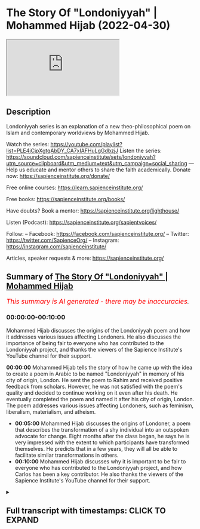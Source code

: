 # The Story Of "Londoniyyah" | Mohammed Hijab (2022-04-30)

<iframe loading='lazy' allow='autoplay' src='https://www.youtube.com/embed/RwgCDLQ828g'></iframe>

## Description

Londoniyyah series is an explanation of a new theo-philosophical poem on Islam and contemporary worldviews by Mohammed Hijab.

Watch the series: <https://youtube.com/playlist?list=PLE4jCjpXgtqAbDY_CA7xIAFHuLgGdbzjJ>
Listen the series: <https://soundcloud.com/sapienceinstitute/sets/londoniyyah?utm_source=clipboard&utm_medium=text&utm_campaign=social_sharing>
—
Help us educate and mentor others to share the faith academically.
Donate now: <https://sapienceinstitute.org/donate/>

Free online courses: <https://learn.sapienceinstitute.org/>

Free books: <https://sapienceinstitute.org/books/>

Have doubts? Book a mentor: <https://sapienceinstitute.org/lighthouse/>

Listen (Podcast): <https://sapienceinstitute.org/sapientvoices/>

Follow:
– Facebook: <https://facebook.com/sapienceinstitute.org/>
– Twitter: <https://twitter.com/SapienceOrg/>
– Instagram: <https://instagram.com/sapienceinstitute/>

Articles, speaker requests & more: <https://sapienceinstitute.org/>

## Summary of [The Story Of "Londoniyyah" | Mohammed Hijab](https://www.youtube.com/watch?v=RwgCDLQ828g)

*<span style="color:red; font-size:125%">This summary is AI generated - there may be inaccuracies</span>. [](/)*

### <a onclick="modifyYTiframeseektime('0')">00:00:00-00:10:00</a>

Mohammed Hijab discusses the origins of the Londoniyyah poem and how it addresses various issues affecting Londoners. He also discusses the importance of being fair to everyone who has contributed to the Londoniyyah project, and thanks the viewers of the Sapience Institute's YouTube channel for their support.

**<a onclick="modifyYTiframeseektime('0')">00:00:00</a>** Mohammed Hijab tells the story of how he came up with the idea to create a poem in Arabic to be named "Londoniyyah" in memory of his city of origin, London. He sent the poem to Rahim and received positive feedback from scholars. However, he was not satisfied with the poem's quality and decided to continue working on it even after his death. He eventually completed the poem and named it after his city of origin, London. The poem addresses various issues affecting Londoners, such as feminism, liberalism, materialism, and atheism.

* **<a onclick="modifyYTiframeseektime('300')">00:05:00</a>** Mohammed Hijab discusses the origins of Londoner, a poem that describes the transformation of a shy individual into an outspoken advocate for change. Eight months after the class began, he says he is very impressed with the extent to which participants have transformed themselves. He predicts that in a few years, they will all be able to facilitate similar transformations in others.
* **<a onclick="modifyYTiframeseektime('600')">00:10:00</a>** Mohammed Hijab discusses why it is important to be fair to everyone who has contributed to the Londoniyyah project, and how Carlos has been a key contributor. He also thanks the viewers of the Sapience Institute's YouTube channel for their support.

<details><summary><h2>Full transcript with timestamps: CLICK TO EXPAND</h2></summary>

<a onclick="modifyYTiframeseektime('0')">0:00:00</a> i think i should mention something about  
<a onclick="modifyYTiframeseektime('2')">0:00:02</a> how this all started you know and why  
<a onclick="modifyYTiframeseektime('4')">0:00:04</a> this started and i think the barakah  
<a onclick="modifyYTiframeseektime('6')">0:00:06</a> that could have come about because of  
<a onclick="modifyYTiframeseektime('8')">0:00:08</a> the reason of how it started  
<a onclick="modifyYTiframeseektime('10')">0:00:10</a> you know some some months ago maybe  
<a onclick="modifyYTiframeseektime('13')">0:00:13</a> nine months ago or something like that i  
<a onclick="modifyYTiframeseektime('14')">0:00:14</a> was in a hospital i'm not sure i've even  
<a onclick="modifyYTiframeseektime('16')">0:00:16</a> told you the story but now i know might  
<a onclick="modifyYTiframeseektime('18')">0:00:18</a> be the first time i tell you this story  
<a onclick="modifyYTiframeseektime('20')">0:00:20</a> and  
<a onclick="modifyYTiframeseektime('21')">0:00:21</a> i had blood clots i had something called  
<a onclick="modifyYTiframeseektime('23')">0:00:23</a> pulmonary embolism in the  
<a onclick="modifyYTiframeseektime('26')">0:00:26</a> lungs many of them  
<a onclick="modifyYTiframeseektime('28')">0:00:28</a> and as i was in the on the hospital bed  
<a onclick="modifyYTiframeseektime('32')">0:00:32</a> the doctor told me  
<a onclick="modifyYTiframeseektime('33')">0:00:33</a> you might go to sleep and not wake up  
<a onclick="modifyYTiframeseektime('36')">0:00:36</a> and he said you know the mortality rate  
<a onclick="modifyYTiframeseektime('38')">0:00:38</a> is about 50  
<a onclick="modifyYTiframeseektime('39')">0:00:39</a> for what you have  
<a onclick="modifyYTiframeseektime('40')">0:00:40</a> and it's something that we can't do  
<a onclick="modifyYTiframeseektime('42')">0:00:42</a> anything about because you they put you  
<a onclick="modifyYTiframeseektime('43')">0:00:43</a> on blood thinners immediately but they  
<a onclick="modifyYTiframeseektime('44')">0:00:44</a> said we have to we have a duty to tell  
<a onclick="modifyYTiframeseektime('46')">0:00:46</a> you this and  
<a onclick="modifyYTiframeseektime('47')">0:00:47</a> so obviously i started to to think about  
<a onclick="modifyYTiframeseektime('49')">0:00:49</a> it  
<a onclick="modifyYTiframeseektime('51')">0:00:51</a> i thought  
<a onclick="modifyYTiframeseektime('52')">0:00:52</a> obviously i have to leave will behind  
<a onclick="modifyYTiframeseektime('54')">0:00:54</a> and all that kind of stuff even though i  
<a onclick="modifyYTiframeseektime('55')">0:00:55</a> don't have much  
<a onclick="modifyYTiframeseektime('56')">0:00:56</a> things to contribute  
<a onclick="modifyYTiframeseektime('58')">0:00:58</a> but i left something behind  
<a onclick="modifyYTiframeseektime('60')">0:01:00</a> sorted out my will and i encourage  
<a onclick="modifyYTiframeseektime('62')">0:01:02</a> everyone to do the same thing here if  
<a onclick="modifyYTiframeseektime('63')">0:01:03</a> you haven't already done that you have  
<a onclick="modifyYTiframeseektime('64')">0:01:04</a> to have an islamic will you know i  
<a onclick="modifyYTiframeseektime('66')">0:01:06</a> encourage everyone to do that so  
<a onclick="modifyYTiframeseektime('69')">0:01:09</a> i did that i had i sorted out the will  
<a onclick="modifyYTiframeseektime('72')">0:01:12</a> and i said to myself well what do i what  
<a onclick="modifyYTiframeseektime('74')">0:01:14</a> have i left behind  
<a onclick="modifyYTiframeseektime('76')">0:01:16</a> and the hadith of the prophet muhammad  
<a onclick="modifyYTiframeseektime('78')">0:01:18</a> sallam where he said  
<a onclick="modifyYTiframeseektime('82')">0:01:22</a> that all of adam benny adams  
<a onclick="modifyYTiframeseektime('85')">0:01:25</a> amal  
<a onclick="modifyYTiframeseektime('86')">0:01:26</a> is  
<a onclick="modifyYTiframeseektime('87')">0:01:27</a> ceased except for three things and the  
<a onclick="modifyYTiframeseektime('89')">0:01:29</a> prophet saw he said  
<a onclick="modifyYTiframeseektime('93')">0:01:33</a> a child that you leave behind that he  
<a onclick="modifyYTiframeseektime('95')">0:01:35</a> supplicates for you  
<a onclick="modifyYTiframeseektime('98')">0:01:38</a> which is continuous  
<a onclick="modifyYTiframeseektime('101')">0:01:41</a> which is a beneficial knowledge that  
<a onclick="modifyYTiframeseektime('104')">0:01:44</a> you know  
<a onclick="modifyYTiframeseektime('104')">0:01:44</a> that you leave behind now i couldn't  
<a onclick="modifyYTiframeseektime('106')">0:01:46</a> have i was it was  
<a onclick="modifyYTiframeseektime('108')">0:01:48</a> not practical for that time for me to  
<a onclick="modifyYTiframeseektime('110')">0:01:50</a> have any more children  
<a onclick="modifyYTiframeseektime('112')">0:01:52</a> i said  
<a onclick="modifyYTiframeseektime('112')">0:01:52</a> that was something i was not planning to  
<a onclick="modifyYTiframeseektime('115')">0:01:55</a> do  
<a onclick="modifyYTiframeseektime('115')">0:01:55</a> and in terms of soraka tonjariya you  
<a onclick="modifyYTiframeseektime('118')">0:01:58</a> know you can only leave so much behind  
<a onclick="modifyYTiframeseektime('119')">0:01:59</a> that's depending on your wealth at that  
<a onclick="modifyYTiframeseektime('120')">0:02:00</a> time you know i couldn't really do that  
<a onclick="modifyYTiframeseektime('122')">0:02:02</a> much  
<a onclick="modifyYTiframeseektime('124')">0:02:04</a> but well the the thing that i thought  
<a onclick="modifyYTiframeseektime('125')">0:02:05</a> about was  
<a onclick="modifyYTiframeseektime('128')">0:02:08</a> a beneficial knowledge that you leave  
<a onclick="modifyYTiframeseektime('129')">0:02:09</a> behind and i thought to myself probably  
<a onclick="modifyYTiframeseektime('131')">0:02:11</a> the best thing i could leave behind is  
<a onclick="modifyYTiframeseektime('132')">0:02:12</a> not just debates online  
<a onclick="modifyYTiframeseektime('135')">0:02:15</a> it's not just you know these informal  
<a onclick="modifyYTiframeseektime('136')">0:02:16</a> things i go to speaker's corner or  
<a onclick="modifyYTiframeseektime('138')">0:02:18</a> whatever it may be podcasts or whatever  
<a onclick="modifyYTiframeseektime('140')">0:02:20</a> i thought the best thing is what have i  
<a onclick="modifyYTiframeseektime('143')">0:02:23</a> learned in all the years that i've been  
<a onclick="modifyYTiframeseektime('145')">0:02:25</a> not just in the dao but preparing for it  
<a onclick="modifyYTiframeseektime('148')">0:02:28</a> what have i learned what have i been  
<a onclick="modifyYTiframeseektime('149')">0:02:29</a> able to get from different people  
<a onclick="modifyYTiframeseektime('151')">0:02:31</a> different specialists  
<a onclick="modifyYTiframeseektime('153')">0:02:33</a> that i have had the pleasure and honour  
<a onclick="modifyYTiframeseektime('154')">0:02:34</a> of being work being able to work with  
<a onclick="modifyYTiframeseektime('156')">0:02:36</a> people like sabor ahmad who's uh he's  
<a onclick="modifyYTiframeseektime('158')">0:02:38</a> here today actually he's a specialist in  
<a onclick="modifyYTiframeseektime('160')">0:02:40</a> in by philosophy of biology do his phd  
<a onclick="modifyYTiframeseektime('162')">0:02:42</a> in it people like hamza zorsus who's  
<a onclick="modifyYTiframeseektime('164')">0:02:44</a> also a specialist in philosophy  
<a onclick="modifyYTiframeseektime('166')">0:02:46</a> and others you know uh in terms of uh  
<a onclick="modifyYTiframeseektime('169')">0:02:49</a> uh in terms of um the  
<a onclick="modifyYTiframeseektime('172')">0:02:52</a> islamic studies side in the shora  
<a onclick="modifyYTiframeseektime('176')">0:02:56</a> other brothers that maybe don't want to  
<a onclick="modifyYTiframeseektime('177')">0:02:57</a> be mentioned in the camera  
<a onclick="modifyYTiframeseektime('179')">0:02:59</a> that are also here today so i thought to  
<a onclick="modifyYTiframeseektime('180')">0:03:00</a> myself  
<a onclick="modifyYTiframeseektime('181')">0:03:01</a> i put it all  
<a onclick="modifyYTiframeseektime('182')">0:03:02</a> together and  
<a onclick="modifyYTiframeseektime('184')">0:03:04</a> let's make something out of here  
<a onclick="modifyYTiframeseektime('187')">0:03:07</a> and uh the story was this is that in the  
<a onclick="modifyYTiframeseektime('189')">0:03:09</a> beginning i thought  
<a onclick="modifyYTiframeseektime('192')">0:03:12</a> this this was the plan this was the idea  
<a onclick="modifyYTiframeseektime('193')">0:03:13</a> abdulrahman was there he remembers this  
<a onclick="modifyYTiframeseektime('196')">0:03:16</a> quite vividly i'm sure as well  
<a onclick="modifyYTiframeseektime('198')">0:03:18</a> the the plan was to  
<a onclick="modifyYTiframeseektime('200')">0:03:20</a> in in islamic history you've always had  
<a onclick="modifyYTiframeseektime('202')">0:03:22</a> these kind of like  
<a onclick="modifyYTiframeseektime('203')">0:03:23</a> poems for  
<a onclick="modifyYTiframeseektime('205')">0:03:25</a> different funun for different sciences  
<a onclick="modifyYTiframeseektime('208')">0:03:28</a> uh like el fiotic  
<a onclick="modifyYTiframeseektime('212')">0:03:32</a> you know and it's usually named after  
<a onclick="modifyYTiframeseektime('214')">0:03:34</a> the city that the person's in sometimes  
<a onclick="modifyYTiframeseektime('215')">0:03:35</a> it can be yeah sometimes his name sounds  
<a onclick="modifyYTiframeseektime('217')">0:03:37</a> like a person or the fen  
<a onclick="modifyYTiframeseektime('219')">0:03:39</a> but even tell me i had this idea of when  
<a onclick="modifyYTiframeseektime('221')">0:03:41</a> he went to a city the the poem would be  
<a onclick="modifyYTiframeseektime('223')">0:03:43</a> named after that city like a  
<a onclick="modifyYTiframeseektime('224')">0:03:44</a> hammerweight  
<a onclick="modifyYTiframeseektime('227')">0:03:47</a> these are actual names of seas so i  
<a onclick="modifyYTiframeseektime('229')">0:03:49</a> decided to call it london a year in it  
<a onclick="modifyYTiframeseektime('231')">0:03:51</a> london here so okay now in london so  
<a onclick="modifyYTiframeseektime('233')">0:03:53</a> there's issues that affect us in london  
<a onclick="modifyYTiframeseektime('235')">0:03:55</a> because these are the new aquila issues  
<a onclick="modifyYTiframeseektime('237')">0:03:57</a> that affect us in london  
<a onclick="modifyYTiframeseektime('239')">0:03:59</a> obviously then at that time it was  
<a onclick="modifyYTiframeseektime('240')">0:04:00</a> martezalism versus this for us it's  
<a onclick="modifyYTiframeseektime('242')">0:04:02</a> feminism for us it's liberalism for us  
<a onclick="modifyYTiframeseektime('244')">0:04:04</a> it's materialism it's atheism  
<a onclick="modifyYTiframeseektime('246')">0:04:06</a> these are the big picture things that we  
<a onclick="modifyYTiframeseektime('248')">0:04:08</a> need to focus on  
<a onclick="modifyYTiframeseektime('249')">0:04:09</a> so i started constructing a poem in  
<a onclick="modifyYTiframeseektime('251')">0:04:11</a> arabic language  
<a onclick="modifyYTiframeseektime('253')">0:04:13</a> and obviously like you know i'm not  
<a onclick="modifyYTiframeseektime('254')">0:04:14</a> really the specialist in the i'm not  
<a onclick="modifyYTiframeseektime('256')">0:04:16</a> super way i'm normal you know i know  
<a onclick="modifyYTiframeseektime('259')">0:04:19</a> these these big poets  
<a onclick="modifyYTiframeseektime('261')">0:04:21</a> and there's rules in arabic language to  
<a onclick="modifyYTiframeseektime('263')">0:04:23</a> make poems it's not just you can just  
<a onclick="modifyYTiframeseektime('265')">0:04:25</a> make any poem you have to it's like 16  
<a onclick="modifyYTiframeseektime('267')">0:04:27</a> uh bihar or behold different or else  
<a onclick="modifyYTiframeseektime('270')">0:04:30</a> then and this is very difficult so i did  
<a onclick="modifyYTiframeseektime('272')">0:04:32</a> it anyway  
<a onclick="modifyYTiframeseektime('273')">0:04:33</a> and i sent it to rahman i said send it  
<a onclick="modifyYTiframeseektime('274')">0:04:34</a> to you because you had some you know  
<a onclick="modifyYTiframeseektime('277')">0:04:37</a> he had some scholars and teachers that  
<a onclick="modifyYTiframeseektime('279')">0:04:39</a> were very good at poetry so he wouldn't  
<a onclick="modifyYTiframeseektime('281')">0:04:41</a> send it to some people  
<a onclick="modifyYTiframeseektime('282')">0:04:42</a> they said no this is not this is not  
<a onclick="modifyYTiframeseektime('284')">0:04:44</a> that  
<a onclick="modifyYTiframeseektime('284')">0:04:44</a> it does not fulfill the criterion  
<a onclick="modifyYTiframeseektime('286')">0:04:46</a> so i said what do we do because you know  
<a onclick="modifyYTiframeseektime('288')">0:04:48</a> this was actually when i was on the  
<a onclick="modifyYTiframeseektime('290')">0:04:50</a> death bed and i said this is not going  
<a onclick="modifyYTiframeseektime('291')">0:04:51</a> to realize my dream here  
<a onclick="modifyYTiframeseektime('294')">0:04:54</a> so sheikh al khademi  
<a onclick="modifyYTiframeseektime('296')">0:04:56</a> who is a specialist in poetry and who  
<a onclick="modifyYTiframeseektime('298')">0:04:58</a> actually wrote the london ear  
<a onclick="modifyYTiframeseektime('300')">0:05:00</a> he he came forward and he  
<a onclick="modifyYTiframeseektime('302')">0:05:02</a> he kind of took out all the kind of  
<a onclick="modifyYTiframeseektime('304')">0:05:04</a> information that we had we had  
<a onclick="modifyYTiframeseektime('305')">0:05:05</a> conversations with him  
<a onclick="modifyYTiframeseektime('307')">0:05:07</a> in the party and quickly just understood  
<a onclick="modifyYTiframeseektime('309')">0:05:09</a> everything and put it into poetry format  
<a onclick="modifyYTiframeseektime('311')">0:05:11</a> it was almost a miracle  
<a onclick="modifyYTiframeseektime('313')">0:05:13</a> the quickness by which he was able to  
<a onclick="modifyYTiframeseektime('315')">0:05:15</a> make that transformation and able to to  
<a onclick="modifyYTiframeseektime('317')">0:05:17</a> do it i was very surprised and very  
<a onclick="modifyYTiframeseektime('318')">0:05:18</a> impressed  
<a onclick="modifyYTiframeseektime('319')">0:05:19</a> and that's how londoner came about  
<a onclick="modifyYTiframeseektime('322')">0:05:22</a> so it came about i think it came about  
<a onclick="modifyYTiframeseektime('324')">0:05:24</a> in a time where i was actually sincere  
<a onclick="modifyYTiframeseektime('326')">0:05:26</a> there's only a few times where i can  
<a onclick="modifyYTiframeseektime('327')">0:05:27</a> tell you in my life that i've been  
<a onclick="modifyYTiframeseektime('328')">0:05:28</a> sincere  
<a onclick="modifyYTiframeseektime('330')">0:05:30</a> that i can actually tell you this  
<a onclick="modifyYTiframeseektime('332')">0:05:32</a> no no you know but when you're on your  
<a onclick="modifyYTiframeseektime('334')">0:05:34</a> deathbed that's one of the most sincere  
<a onclick="modifyYTiframeseektime('335')">0:05:35</a> places  
<a onclick="modifyYTiframeseektime('336')">0:05:36</a> that you can be because you're thinking  
<a onclick="modifyYTiframeseektime('338')">0:05:38</a> to yourself you know  
<a onclick="modifyYTiframeseektime('339')">0:05:39</a> you're gonna die you've got to lose  
<a onclick="modifyYTiframeseektime('341')">0:05:41</a> something for the people you have to  
<a onclick="modifyYTiframeseektime('342')">0:05:42</a> it's for your own uh grave and for your  
<a onclick="modifyYTiframeseektime('344')">0:05:44</a> own self  
<a onclick="modifyYTiframeseektime('345')">0:05:45</a> and so what happened after that was what  
<a onclick="modifyYTiframeseektime('347')">0:05:47</a> happened after that was you know it  
<a onclick="modifyYTiframeseektime('348')">0:05:48</a> became a londoner  
<a onclick="modifyYTiframeseektime('350')">0:05:50</a> and it was even ratified and very given  
<a onclick="modifyYTiframeseektime('356')">0:05:56</a> from big big people like  
<a onclick="modifyYTiframeseektime('360')">0:06:00</a> and other people from the like the  
<a onclick="modifyYTiframeseektime('361')">0:06:01</a> rabbit islamia  
<a onclick="modifyYTiframeseektime('362')">0:06:02</a> people all different kinds of i was  
<a onclick="modifyYTiframeseektime('364')">0:06:04</a> interested because people from all  
<a onclick="modifyYTiframeseektime('365')">0:06:05</a> different kind of critical backgrounds  
<a onclick="modifyYTiframeseektime('366')">0:06:06</a> were accepting this poem  
<a onclick="modifyYTiframeseektime('369')">0:06:09</a> and it's been a long time since asha has  
<a onclick="modifyYTiframeseektime('370')">0:06:10</a> accepted something and others accept  
<a onclick="modifyYTiframeseektime('372')">0:06:12</a> something all of them accepted this  
<a onclick="modifyYTiframeseektime('374')">0:06:14</a> you know except not all of them but  
<a onclick="modifyYTiframeseektime('377')">0:06:17</a> there were people from each group that  
<a onclick="modifyYTiframeseektime('378')">0:06:18</a> accepted this thing  
<a onclick="modifyYTiframeseektime('380')">0:06:20</a> so there's a lot of kabul there was a  
<a onclick="modifyYTiframeseektime('382')">0:06:22</a> lot of acceptance of this particular  
<a onclick="modifyYTiframeseektime('384')">0:06:24</a> poem  
<a onclick="modifyYTiframeseektime('385')">0:06:25</a> and then i said to myself well the time  
<a onclick="modifyYTiframeseektime('387')">0:06:27</a> is limited i need to i need to go  
<a onclick="modifyYTiframeseektime('390')">0:06:30</a> through  
<a onclick="modifyYTiframeseektime('390')">0:06:30</a> an explanation of it  
<a onclick="modifyYTiframeseektime('392')">0:06:32</a> so i put the proposal to hamza's sources  
<a onclick="modifyYTiframeseektime('394')">0:06:34</a> and you know and then it became official  
<a onclick="modifyYTiframeseektime('397')">0:06:37</a> and we said it has to be an invite-only  
<a onclick="modifyYTiframeseektime('399')">0:06:39</a> class  
<a onclick="modifyYTiframeseektime('400')">0:06:40</a> because we can't just have anyone here  
<a onclick="modifyYTiframeseektime('402')">0:06:42</a> you know  
<a onclick="modifyYTiframeseektime('403')">0:06:43</a> we we brought the people that we thought  
<a onclick="modifyYTiframeseektime('406')">0:06:46</a> would  
<a onclick="modifyYTiframeseektime('407')">0:06:47</a> would have the most effect  
<a onclick="modifyYTiframeseektime('409')">0:06:49</a> in the future based on what they sent us  
<a onclick="modifyYTiframeseektime('410')">0:06:50</a> and stuff like that  
<a onclick="modifyYTiframeseektime('412')">0:06:52</a> and  
<a onclick="modifyYTiframeseektime('413')">0:06:53</a> eight months later i have to say you  
<a onclick="modifyYTiframeseektime('415')">0:06:55</a> know  
<a onclick="modifyYTiframeseektime('417')">0:06:57</a> i am  
<a onclick="modifyYTiframeseektime('418')">0:06:58</a> very impressed i'm surprised at the  
<a onclick="modifyYTiframeseektime('420')">0:07:00</a> extent to which people can transform  
<a onclick="modifyYTiframeseektime('424')">0:07:04</a> you know people coming in quite timid in  
<a onclick="modifyYTiframeseektime('426')">0:07:06</a> the beginning you know quiet mannered  
<a onclick="modifyYTiframeseektime('428')">0:07:08</a> well you know that's good you know but  
<a onclick="modifyYTiframeseektime('430')">0:07:10</a> then now you're going into discussion  
<a onclick="modifyYTiframeseektime('432')">0:07:12</a> with the brother  
<a onclick="modifyYTiframeseektime('433')">0:07:13</a> this one especially in the back here is  
<a onclick="modifyYTiframeseektime('435')">0:07:15</a> trying to hide this guy who lives in a  
<a onclick="modifyYTiframeseektime('436')">0:07:16</a> village all his life  
<a onclick="modifyYTiframeseektime('437')">0:07:17</a> you know this guy for example he's a  
<a onclick="modifyYTiframeseektime('439')">0:07:19</a> great example of that he had the  
<a onclick="modifyYTiframeseektime('440')">0:07:20</a> intelligence sorry um  
<a onclick="modifyYTiframeseektime('445')">0:07:25</a> as well but you might it's a great  
<a onclick="modifyYTiframeseektime('447')">0:07:27</a> example of that you know and you came in  
<a onclick="modifyYTiframeseektime('449')">0:07:29</a> you were a little bit you know with your  
<a onclick="modifyYTiframeseektime('451')">0:07:31</a> wording and stuff like that and then  
<a onclick="modifyYTiframeseektime('452')">0:07:32</a> afterwards i see him on one of them he's  
<a onclick="modifyYTiframeseektime('454')">0:07:34</a> going against you he's trying to cut you  
<a onclick="modifyYTiframeseektime('456')">0:07:36</a> up and interject and you remember that  
<a onclick="modifyYTiframeseektime('458')">0:07:38</a> one you remember that don't you  
<a onclick="modifyYTiframeseektime('460')">0:07:40</a> we'll never forget that how about the  
<a onclick="modifyYTiframeseektime('462')">0:07:42</a> time when uh for  
<a onclick="modifyYTiframeseektime('464')">0:07:44</a> was was attacking us  
<a onclick="modifyYTiframeseektime('466')">0:07:46</a> and and and playing devil's advocate and  
<a onclick="modifyYTiframeseektime('468')">0:07:48</a> stuff like that we wouldn't  
<a onclick="modifyYTiframeseektime('469')">0:07:49</a> expect that from the first session the  
<a onclick="modifyYTiframeseektime('470')">0:07:50</a> transformation has been uh amazing how  
<a onclick="modifyYTiframeseektime('473')">0:07:53</a> do you agree  
<a onclick="modifyYTiframeseektime('474')">0:07:54</a> you know and um  
<a onclick="modifyYTiframeseektime('476')">0:07:56</a> and this is exactly the dream  
<a onclick="modifyYTiframeseektime('479')">0:07:59</a> you know and another something that we  
<a onclick="modifyYTiframeseektime('480')">0:08:00</a> can say is substantive that we leave  
<a onclick="modifyYTiframeseektime('481')">0:08:01</a> behind and we're the first batch of  
<a onclick="modifyYTiframeseektime('482')">0:08:02</a> people to do it together  
<a onclick="modifyYTiframeseektime('484')">0:08:04</a> i don't see myself here as being some  
<a onclick="modifyYTiframeseektime('486')">0:08:06</a> kind of a teacher i'm just a facilitator  
<a onclick="modifyYTiframeseektime('487')">0:08:07</a> here  
<a onclick="modifyYTiframeseektime('488')">0:08:08</a> and in fact everyone has been teaching  
<a onclick="modifyYTiframeseektime('490')">0:08:10</a> each other people don't realize that for  
<a onclick="modifyYTiframeseektime('492')">0:08:12</a> the most part these little lectures that  
<a onclick="modifyYTiframeseektime('494')">0:08:14</a> we put forward is the tip of the iceberg  
<a onclick="modifyYTiframeseektime('497')">0:08:17</a> of the interactions that we have in this  
<a onclick="modifyYTiframeseektime('498')">0:08:18</a> class  
<a onclick="modifyYTiframeseektime('499')">0:08:19</a> and then after that we have more more  
<a onclick="modifyYTiframeseektime('500')">0:08:20</a> interactions and stuff like that and  
<a onclick="modifyYTiframeseektime('501')">0:08:21</a> it's been  
<a onclick="modifyYTiframeseektime('502')">0:08:22</a> amazing interactions where we've learned  
<a onclick="modifyYTiframeseektime('504')">0:08:24</a> from each other  
<a onclick="modifyYTiframeseektime('506')">0:08:26</a> one thing i'll tell you never to learn  
<a onclick="modifyYTiframeseektime('507')">0:08:27</a> from me is manners  
<a onclick="modifyYTiframeseektime('510')">0:08:30</a> this is the wrong person you know that's  
<a onclick="modifyYTiframeseektime('511')">0:08:31</a> why i never put myself in these kinds of  
<a onclick="modifyYTiframeseektime('513')">0:08:33</a> positions  
<a onclick="modifyYTiframeseektime('514')">0:08:34</a> i've got a long way to go you know and  
<a onclick="modifyYTiframeseektime('516')">0:08:36</a> everyone knows that here so just just  
<a onclick="modifyYTiframeseektime('519')">0:08:39</a> look to tariq for that please  
<a onclick="modifyYTiframeseektime('521')">0:08:41</a> because i'll be honest with you  
<a onclick="modifyYTiframeseektime('523')">0:08:43</a> uh since we're in this uh in the process  
<a onclick="modifyYTiframeseektime('525')">0:08:45</a> of talking about uh  
<a onclick="modifyYTiframeseektime('527')">0:08:47</a> things  
<a onclick="modifyYTiframeseektime('528')">0:08:48</a> you know i've learned the most from from  
<a onclick="modifyYTiframeseektime('530')">0:08:50</a> this this man has been unbelievably  
<a onclick="modifyYTiframeseektime('532')">0:08:52</a> generous unbelievably honorable  
<a onclick="modifyYTiframeseektime('534')">0:08:54</a> the most punctual the most uh  
<a onclick="modifyYTiframeseektime('537')">0:08:57</a> you know i've learned more more from him  
<a onclick="modifyYTiframeseektime('539')">0:08:59</a> than he's learned from me i promise you  
<a onclick="modifyYTiframeseektime('540')">0:09:00</a> that and i think all of us can  
<a onclick="modifyYTiframeseektime('543')">0:09:03</a> can attest to this reality you know  
<a onclick="modifyYTiframeseektime('545')">0:09:05</a> and so this is has been something  
<a onclick="modifyYTiframeseektime('549')">0:09:09</a> you know it's been one of the most  
<a onclick="modifyYTiframeseektime('551')">0:09:11</a> important projects i think i've ever  
<a onclick="modifyYTiframeseektime('552')">0:09:12</a> undertook in my entire life  
<a onclick="modifyYTiframeseektime('555')">0:09:15</a> you know  
<a onclick="modifyYTiframeseektime('556')">0:09:16</a> and i'm very happy that we have now  
<a onclick="modifyYTiframeseektime('558')">0:09:18</a> reached  
<a onclick="modifyYTiframeseektime('559')">0:09:19</a> the end of this series and we're going  
<a onclick="modifyYTiframeseektime('561')">0:09:21</a> to go into another series which is uh  
<a onclick="modifyYTiframeseektime('563')">0:09:23</a> going to be equally important and  
<a onclick="modifyYTiframeseektime('565')">0:09:25</a> another series after that and after four  
<a onclick="modifyYTiframeseektime('567')">0:09:27</a> or five of these series you can imagine  
<a onclick="modifyYTiframeseektime('569')">0:09:29</a> with the islamic studies that we're all  
<a onclick="modifyYTiframeseektime('570')">0:09:30</a> doing on the sides now  
<a onclick="modifyYTiframeseektime('572')">0:09:32</a> as well where we'll be in two or three  
<a onclick="modifyYTiframeseektime('573')">0:09:33</a> years we'll be in a position where we're  
<a onclick="modifyYTiframeseektime('575')">0:09:35</a> all rounded we'll be in a position where  
<a onclick="modifyYTiframeseektime('577')">0:09:37</a> we transform ourselves and i think this  
<a onclick="modifyYTiframeseektime('579')">0:09:39</a> what's happening here  
<a onclick="modifyYTiframeseektime('580')">0:09:40</a> it's not happening anywhere else in the  
<a onclick="modifyYTiframeseektime('582')">0:09:42</a> world  
<a onclick="modifyYTiframeseektime('583')">0:09:43</a> not because of  
<a onclick="modifyYTiframeseektime('584')">0:09:44</a> anything else but the fact that we can  
<a onclick="modifyYTiframeseektime('585')">0:09:45</a> facilitate certain things that other  
<a onclick="modifyYTiframeseektime('587')">0:09:47</a> people in the world cannot facilitate  
<a onclick="modifyYTiframeseektime('589')">0:09:49</a> so this is a golden golden golden  
<a onclick="modifyYTiframeseektime('591')">0:09:51</a> opportunity  
<a onclick="modifyYTiframeseektime('592')">0:09:52</a> this is such a golden opportunity that i  
<a onclick="modifyYTiframeseektime('594')">0:09:54</a> can't even imagine  
<a onclick="modifyYTiframeseektime('598')">0:09:58</a> anyone would voluntarily forego it and  
<a onclick="modifyYTiframeseektime('600')">0:10:00</a> that's why to be fair everyone that  
<a onclick="modifyYTiframeseektime('601')">0:10:01</a> started practically has ended with us  
<a onclick="modifyYTiframeseektime('604')">0:10:04</a> which is a great sign a great sign that  
<a onclick="modifyYTiframeseektime('606')">0:10:06</a> there's been valuation of knowledge from  
<a onclick="modifyYTiframeseektime('608')">0:10:08</a> both sides  
<a onclick="modifyYTiframeseektime('610')">0:10:10</a> and of course i'm not going to forget  
<a onclick="modifyYTiframeseektime('612')">0:10:12</a> carlos  
<a onclick="modifyYTiframeseektime('613')">0:10:13</a> how could i and how could we and you  
<a onclick="modifyYTiframeseektime('615')">0:10:15</a> know  
<a onclick="modifyYTiframeseektime('616')">0:10:16</a> he's been the most professional uh you  
<a onclick="modifyYTiframeseektime('618')">0:10:18</a> know uh  
<a onclick="modifyYTiframeseektime('620')">0:10:20</a> he's his he's not just his editing his  
<a onclick="modifyYTiframeseektime('621')">0:10:21</a> graphics but people don't realize that  
<a onclick="modifyYTiframeseektime('623')">0:10:23</a> this man has facilitated discussion  
<a onclick="modifyYTiframeseektime('625')">0:10:25</a> you know he has facilitator he's been  
<a onclick="modifyYTiframeseektime('627')">0:10:27</a> himself the leader of discussions  
<a onclick="modifyYTiframeseektime('629')">0:10:29</a> um he's facilitated guests his his  
<a onclick="modifyYTiframeseektime('632')">0:10:32</a> contributions have been just about right  
<a onclick="modifyYTiframeseektime('635')">0:10:35</a> you know not too antagonistic and not  
<a onclick="modifyYTiframeseektime('636')">0:10:36</a> too passive  
<a onclick="modifyYTiframeseektime('638')">0:10:38</a> and so he's been i consider him as a  
<a onclick="modifyYTiframeseektime('640')">0:10:40</a> member of the team actually and i think  
<a onclick="modifyYTiframeseektime('641')">0:10:41</a> all of you  
<a onclick="modifyYTiframeseektime('642')">0:10:42</a> uh would agree with me and attest to  
<a onclick="modifyYTiframeseektime('644')">0:10:44</a> that fact as well  
<a onclick="modifyYTiframeseektime('646')">0:10:46</a> and so i want to give everyone a thank  
<a onclick="modifyYTiframeseektime('648')">0:10:48</a> you from in this class and to those  
<a onclick="modifyYTiframeseektime('650')">0:10:50</a> who've been watching at home because i  
<a onclick="modifyYTiframeseektime('651')">0:10:51</a> know there's lots of people that i'll be  
<a onclick="modifyYTiframeseektime('652')">0:10:52</a> watching at home  
<a onclick="modifyYTiframeseektime('655')">0:10:55</a> who  
<a onclick="modifyYTiframeseektime('656')">0:10:56</a> have also been benefiting and benefiting  
<a onclick="modifyYTiframeseektime('658')">0:10:58</a> us because without them any any of this  
<a onclick="modifyYTiframeseektime('659')">0:10:59</a> would not be possible anyway let's be  
<a onclick="modifyYTiframeseektime('660')">0:11:00</a> honest  
<a onclick="modifyYTiframeseektime('662')">0:11:02</a> the people watching at home they're the  
<a onclick="modifyYTiframeseektime('663')">0:11:03</a> lifeblood of the sapience institute  
</details>
